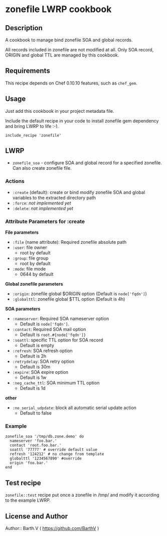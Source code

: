 # zonefile LWRP cookbook

## Description

A cookbook to manage bind zonefile SOA and global records.

All records included in zonefile are not modified at all. Only SOA record, ORIGIN and global TTL are managed by this cookbook.

## Requirements

This recipe depends on Chef 0.10.10 features, such as `chef_gem`.

## Usage

Just add this cookbook in your project metadata file.

Include the default recipe in your code to install zonefile gem dependency and bring LWRP to life :-).

`include_recipe 'zonefile'`

## LWRP

* `zonefile_soa` - configure SOA and global record for a specified zonefile. Can also create zonefile file.

### Actions

- `:create` (default): create or bind modify zonefile SOA and global variables
  to the extracted directory path
- `:force`: _not implemented yet_
- `:delete`: _not implemented yet_

### Attribute Parameters for :create

__File parameters__

- `:file` (name attribute): Required zonefile absolute path
- `:user`: file owner
  - root by default
- `:group`: file group
  - root by default
- `:mode`: file mode
  - 0644 by default

__Global zonefile parameters__

- `:origin`: zonefile global $ORIGIN option (Default is `node['fqdn']`)
- `:globalttl`: zonefile global $TTL option (Default is 4h)

__SOA parameters__

- `:nameserver`: Required SOA nameserver option
  - Default is `node['fqdn']`.
- `:contact`: Required SOA mail option
  - Default is `root.#{node['fqdn']}`
- `:soattl`: specific TTL option for SOA record
  - Default is empty
- `:refresh`: SOA refresh option
  - Default is 2h
- `:retrydelay`: SOA retry option
  - Default is 30m
- `:expire`: SOA expire option
  - Default is 1w
- `:neg_cache_ttl`: SOA minimum TTL option
  - Default is 1d

__other__

- `:no_serial_udpdate`: block all automatic serial update action
  - Default to false

### Example

    zonefile_soa '/tmp/db.zone.demo' do
      nameserver 'foo.bar.'
      contact 'root.foo.bar.'
      soattl '77777' # override default value
      refresh '124212' # no change from template
      globalttl '1234567890' #override
      origin 'foo.bar.'
    end

## Test recipe

`zonefile::test` recipe put once a zonefile in /tmp/ and modify it according to the example LWRP.

## License and Author

Author:: Barth.V ( https://github.com/BarthV )

